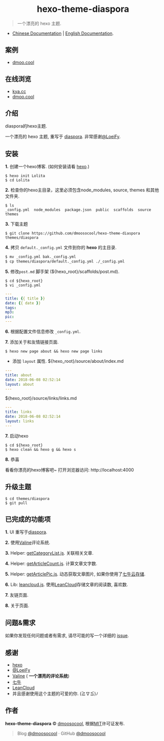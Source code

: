 <h1 align="center">hexo-theme-diaspora</h1>

> 一个漂亮的 hexo 主题.

- [Chinese Documentation](https://github.com/dmoosocool/hexo-theme-diaspora/blob/master/README.cn.md) | [English Documentation](https://github.com/dmoosocool/hexo-theme-diaspora/blob/master/README.md).

## 案例

- [dmoo.cool](https://www.github.com/dmoosocool/dmoo.cool)



## 在线浏览

- [kya.cc](https://kya.cc)
- [dmoo.cool](https://dmoo.cool)



## 介绍

diaspora的hexo主题.

一个漂亮的 hexo 主题, 重写于 [diaspora](https://github.com/LoeiFy/Diaspora). 非常感谢[@LoeiFy](https://github.com/LoeiFy/diaspora).



## 安装

**1.** 创建一个hexo博客. (如何安装请看 [hexo](https://github.com/hexojs/hexo).)

```shell
$ hexo init Lolita
$ cd Lolita
```

**2.** 检查你的hexo主目录，这里必须包含node_modules, source, themes 和其他文件夹.

```shell
$ ls
_config.yml  node_modules  package.json  public  scaffolds  source  themes
```

**3.** 下载主题

```shell
$ git clone https://github.com/dmoosocool/hexo-theme-diaspora themes/diaspora
```

**4.** 拷贝 `default._config.yml` 文件到你的 **hexo** 的主目录.

```sh
$ mv _config.yml bak._config.yml
$ cp themes/diaspora/default._config.yml ./_config.yml
```

**5.** 修改`post.md` 脚手架 (${hexo_root}/scaffolds/post.md).

```shell
$ cd ${hexo_root}
$ vi _config.yml
```

```yaml
---
title: {{ title }}
date: {{ date }}
tags: 
mp3:
pic:
---

```

**6.** 根据配置文件信息修改 `_config.yml`.

**7.** 添加关于和友情链接页面.

```shell
$ hexo new page about && hexo new page links
```
- 添加 `layout` 属性.
${hexo_root}/source/about/index.md
```yaml
---
title: about
date: 2018-06-08 02:52:14
layout: about
---
```
${hexo_root}/source/links/links.md
```yaml
---
title: links
date: 2018-06-08 02:52:14
layout: links
---
```

**7.** 启动hexo

```shell
$ cd ${hexo_root}
$ hexo clean && hexo g && hexo s
```

**8.** 恭喜

看看你漂亮的hexo博客吧~ 打开浏览器访问: http://localhost:4000



## 升级主题

```shell
$ cd themes/diaspora
$ git pull
```



## 已完成的功能项

**1.** UI 重写于[diaspora](https://github.com/LoeiFy/Diaspora).

**2.** 使用[Valine](https://github.com/xCss/Valine)评论系统.

**3.** Helper: [getCategoryList.js](https://github.com/dmoosocool/hexo-theme-diaspora/blob/master/scripts/helper/getCategoryList.js). 关联相关文章.

**4.** Helper: [getArticleCount.js](https://github.com/dmoosocool/hexo-theme-diaspora/blob/master/scripts/helper/getArticleCount.js). 计算文章文字数.

**5.** Helper: [getArticlePic.js](https://github.com/dmoosocool/hexo-theme-diaspora/blob/master/scripts/helper/getArticlePic.js). 动态获取文章图片, 如果你使用了[七牛云存储](https://www.qiniu.com).

**6.** Lib: [leancloud.js](https://github.com/dmoosocool/hexo-theme-diaspora/blob/master/source/lib/leancloud.js). 使用[LeanCloud](https://leancloud.cn/)存储文章的阅读数, 喜欢数.

**7.** 友链页面.

**8.** 关于页面.



## 问题&需求

如果你发现任何问题或者有需求,  请尽可能的写一个详细的 [issue](https://github.com/dmoosocool/hexo-theme-diaspora/issues).



## 感谢

- [hexo](https://github.com/hexojs/hexo)
- [@LoeiFy](https://github.com/LoeiFy/diaspora)
- [Valine](https://github.com/xCss/Valine) ( **一个漂亮的评论系统**)
- [七牛](https://www.qiniu.com)
- [LeanCloud](https://leancloud.cn/)
- 并且感谢使用这个主题的可爱的你. (≧∇≦)ﾉ 



## 作者

**hexo-theme-diaspora** © [dmoosocool](https://github.com/dmoosocool),  根据[MIT](https://github.com/dmoosocool/hexo-theme-diaspora/blob/master/LICENSE)许可证发布.

> Blog [@dmoosocool](https://www.kya.cc) · GitHub [@dmoosocool](https://github.com/dmoosocool) 
